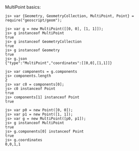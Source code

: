 MultiPoint basics:

    js> var {Geometry, GeometryCollection, MultiPoint, Point} = require("geoscript/geom");

    js> var g = new MultiPoint([[0, 0], [1, 1]]);
    js> g instanceof MultiPoint
    true
    js> g instanceof GeometryCollection
    true
    js> g instanceof Geometry
    true
    js> g.json
    {"type":"MultiPoint","coordinates":[[0,0],[1,1]]}
    
    js> var components = g.components
    js> components.length
    2
    js> var c0 = components[0];
    js> c0 instanceof Point
    true
    js> components[1] instanceof Point
    true
    
    js> var p0 = new Point([0, 0]);
    js> var p1 = new Point([1, 1]);
    js> var g = new MultiPoint([p0, p1]);
    js> g instanceof MultiPoint
    true
    js> g.components[0] instanceof Point
    true
    js> g.coordinates
    0,0,1,1
